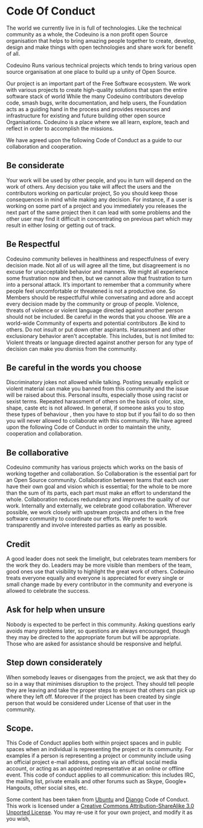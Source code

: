 # Code Of Conduct

The world we currently live in is full of technologies. Like the technical community as a whole, the Codeuino is a non profit open Source organisation that helps to bring amazing people together to create, develop, design and make things with open technologies and share work for benefit of all.

Codeuino Runs various technical projects which tends to bring various open source organisation at one place to build up a unity of Open Source.

Our project is an important part of the Free Software ecosystem. We work with various projects to create high-quality solutions that span the entire software stack of world While the many Codeuino contributors develop code, smash bugs, write documentation, and help users, the Foundation acts as a guiding hand in the process and provides resources and infrastructure for existing and future building other open source Organisations. 
Codeuino is a place where we all learn, explore, teach and reflect in order to accomplish the missions.

We have agreed upon the following Code of Conduct as a guide to our collaboration and cooperation.

## Be considerate

Your work will be used by other people, and you in turn will depend on the work of others. Any decision you take will affect the users and the contributors working on particular project, So you should keep those consequences in mind while making any decision. For instance, if a user is working on some part of a project and you immediately you releases the next part of the same project then it can lead with some problems and the other user may find it difficult in concentrating on previous part which may result in either losing or getting out of track.

## Be Respectful

Codeuino community believes in healthiness and respectfulness of every decision made. Not all of us will agree all the time, but disagreement is no excuse for unacceptable behavior and manners. We might all experience some frustration now and then, but we cannot allow that frustration to turn into a personal attack. It’s important to remember that a community where people feel uncomfortable or threatened is not a productive one. So Members should be respectfulful while conversating and adore and accept every decision made by the community or group of people. Violence, threats of violence or violent language directed against another person should not be included.
Be careful in the words that you choose. We are a world-wide Community of experts and potential contributors .Be kind to others. Do not insult or put down other aspirants. Harassment and other exclusionary behavior aren't acceptable. This includes, but is not limited to:
Violent threats or language directed against another person for any type of decision can make you dismiss from the community.

## Be careful in the words you choose

Discriminatory jokes not allowed while talking.
Posting sexually explicit or violent material can make you banned from this community and the issue will be raised about this. Personal insults, especially those using racist or sexist terms.
Repeated harassment of others on the basis of color, size, shape, caste etc is not allowed. In general, if someone asks you to stop these types of behaviour , then you have to stop but if you fail to do so then you will never allowed to collaborate with this community.
We have agreed upon the following Code of Conduct in order to maintain the unity, cooperation and collaboration.

## Be collaborative

Codeuino community has various projects which works on the basis of working together and collaboration. So Collaboration is the essential part for an Open Source community. Collaboration between teams that each user have their own goal and vision which is essential; for the whole to be more than the sum of its parts, each part must make an effort to understand the whole.
Collaboration reduces redundancy and improves the quality of our work. Internally and externally, we celebrate good collaboration. Wherever possible, we work closely with upstream projects and others in the free software community to coordinate our efforts. We prefer to work transparently and involve interested parties as early as possible.

## Credit

A good leader does not seek the limelight, but celebrates team members for the work they do. Leaders may be more visible than members of the team, good ones use that visibility to highlight the great work of others. Codeuino treats everyone equally and everyone is appreciated for every single or small change made by every contributor in the community and everyone is allowed to celebrate the success.

## Ask for help when unsure

Nobody is expected to be perfect in this community. Asking questions early avoids many problems later, so questions are always encouraged, though they may be directed to the appropriate forum but will be appropriate. Those who are asked for assistance should be responsive and helpful.

## Step down considerately

When somebody leaves or disengages from the project, we ask that they do so in a way that minimises disruption to the project. They should tell people they are leaving and take the proper steps to ensure that others can pick up where they left off. Moreover if the project has been created by single person that would be considered under License of that user in the community.

## Scope.

This Code of Conduct applies both within project spaces and in public spaces when an individual is representing the project or its community. For examples if a person is representing a project or community include using an official project e-mail address, posting via an official social media account, or acting as an appointed representative at an online or offline event. This code of conduct applies to all communication: this includes IRC, the mailing list, private emails and other forums such as Skype, Google+ Hangouts, other social sites, etc.



Some content has been taken from [Ubuntu](https://www.ubuntu.com/community/code-of-conduct) and [Django](https://www.djangoproject.com/conduct/) Code of Conduct. This work is licensed under a <a rel="license" href="http://creativecommons.org/licenses/by-sa/3.0/">Creative Commons Attribution-ShareAlike 3.0 Unported License</a>. You may re-use it for your own project, and modify it as you wish,
